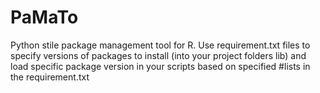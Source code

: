 # PaMaTo
Python stile package management tool for R. Use requirement.txt files to specify versions of packages to install (into your project folders lib) and load specific package version in your scripts based on specified #lists in the requirement.txt

